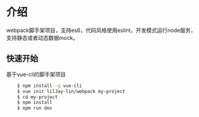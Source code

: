 # 介绍

webpack脚手架项目，支持es6，代码风格使用eslint，开发模式运行node服务，支持静态或者动态数据mock。

## 快速开始

基于vue-cli的脚手架项目

``` bash
    $ npm install -g vue-cli
    $ vue init lilJay-lin/webpack my-project
    $ cd my-project
    $ npm install
    $ npm run dev
```
